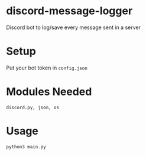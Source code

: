 # discord-message-logger
Discord bot to log/save every message sent in a server

# Setup
Put your bot token in ```config.json```

# Modules Needed
```discord.py, json, os```

# Usage
```python3 main.py```
